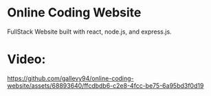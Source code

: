 # Online Coding Website

FullStack Website built with react, node.js, and express.js.

# Video:

https://github.com/gallevy94/online-coding-website/assets/68893640/ffcdbdb6-c2e8-4fcc-be75-6a95bd3f0d19

